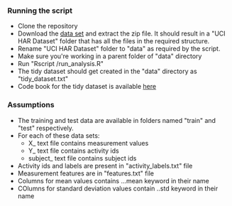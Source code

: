 ### Running the script

- Clone the repository
- Download the [data set](https://d396qusza40orc.cloudfront.net/getdata%2Fprojectfiles%2FUCI%20HAR%20Dataset.zip) and extract the zip file. It should result in a "UCI HAR Dataset" folder that has all the files in the required structure.
- Rename "UCI HAR Dataset" folder to "data" as required by the script.
- Make sure you're working in a parent folder of "data" directory
- Run "Rscript <path to>/run_analysis.R"
- The tidy dataset should get created in the "data" directory as "tidy_dataset.txt"
- Code book for the tidy dataset is available [here](CodeBook.md)

### Assumptions

- The training and test data are available in folders named "train" and "test" respectively.
- For each of these data sets:
    - X_ text file contains measurement values
    - Y_ text file contains activity ids
    - subject_ text file contains subject ids
- Activity ids and labels are present in "activity_labels.txt" file
- Measurement features are in "features.txt" file
- Columns for mean values contains ...mean keyword in their name
- COlumns for standard deviation values contain ..std keyword in their name
